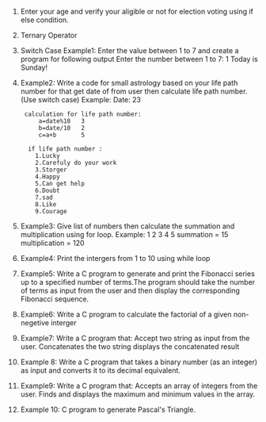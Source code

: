 1) Enter your age and verify your aligible or not for election voting using if else condition.

2) Ternary Operator

3) Switch Case
Example1: Enter the value between 1 to 7 and create a program for following output
Enter the number between 1 to 7: 1
Today is Sunday!

4) Example2:
Write a code for small astrology based on your life path number for that get date of from user then calculate life path number.(Use switch case)
	Example:
		Date: 23
		
		calculation for life path number:
			a=date%10	3
			b=date/10	2
			c=a+b 		5
		
		 if life path number :
		   1.Lucky 
		   2.Carefuly do your work
		   3.Storger
		   4.Happy
		   5.Can get help
		   6.Doubt
		   7.sad
		   8.Like
		   9.Courage
	
5) Example3:
Give list of numbers then calculate the summation and multiplication using for loop.
	Example:
		1 2 3 4 5
		summation = 15
		multiplication = 120
		
6) Example4:
Print the intergers from 1 to 10 using while loop

7) Example5:
Write a C program to generate and print the Fibonacci series up to a specified number of terms.The program should take the number of terms as input from the user and then display the corresponding Fibonacci sequence.

8) Example6:
Write a C program to calculate the factorial of a given non-negetive interger

9) Example7:
Write a C program that:
Accept two string as input from the user.
Concatenates the two string displays the concatenated result

10) Example 8:
Write a C program that takes a binary number (as an integer) as input and 
converts it to its decimal equivalent.

11) Example9:
Write a C program that:
Accepts an array of integers from the user.
Finds and displays the maximum and minimum values in the array.

12) Example 10:
C program to generate Pascal's Triangle.
